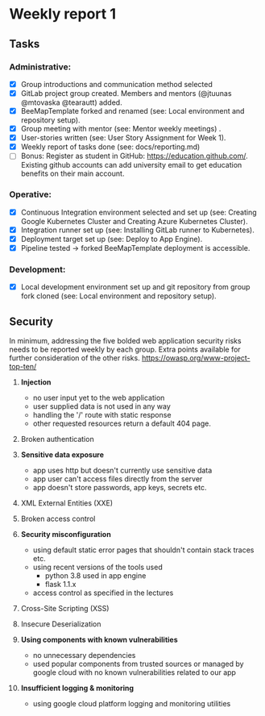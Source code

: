 # Weekly report 1
## Tasks

### Administrative:
- [x] Group introductions and communication method selected
- [x] GitLab project group created. Members and mentors (@jtuunas @mtovaska @tearautt) added.
- [x] BeeMapTemplate forked and renamed (see: Local environment and repository setup).
- [x] Group meeting with mentor (see: Mentor weekly meetings) .
- [x] User-stories written (see: User Story Assignment for Week 1).
- [x] Weekly report of tasks done (see: docs/reporting.md)
- [ ] Bonus: Register as student in GitHub: https://education.github.com/. Existing github accounts can add university email to get education benefits on their main account.
### Operative:

- [x] Continuous Integration environment selected and set up (see: Creating Google Kubernetes Cluster and Creating Azure Kubernetes Cluster).
- [x] Integration runner set up (see: Installing GitLab runner to Kubernetes).
- [x] Deployment target set up (see: Deploy to App Engine).
- [x] Pipeline tested → forked BeeMapTemplate deployment is accessible.
### Development:

- [x] Local development environment set up and git repository from group fork cloned (see: Local environment and repository setup).


## Security

In minimum, addressing the five bolded web application security risks needs to be reported
weekly by each group. Extra points available for further consideration of the other risks.
https://owasp.org/www-project-top-ten/

1. **Injection**
    - no user input yet to the web application
    - user supplied data is not used in any way 
    - handling the '/' route with static response 
    - other requested resources return a default 404 page.

2. Broken authentication
3. **Sensitive data exposure**
    - app uses http but doesn't currently use sensitive data
    - app user can't access files directly from the server
    - app doesn't store passwords, app keys, secrets etc.

4. XML External Entities (XXE)
5. Broken access control
6. **Security misconfiguration**
    - using default static error pages that shouldn't contain stack traces etc.
    - using recent versions of the tools used
      - python 3.8 used in app engine
      - flask 1.1.x
    - access control as specified in the lectures


7. Cross-Site Scripting (XSS)
8. Insecure Deserialization
9. **Using components with known vulnerabilities**
    - no unnecessary dependencies
    - used popular components from trusted sources or managed by google cloud with no known vulnerabilities related to our app

10. **Insufficient logging & monitoring**
    - using google cloud platform logging and monitoring utilities


